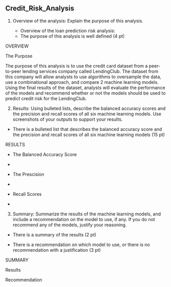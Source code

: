 ## Credit_Risk_Analysis


1. Overview of the analysis: Explain the purpose of this analysis.

	* Overview of the loan prediction risk analysis:

	- The purpose of this analysis is well defined (4 pt)

OVERVIEW

The Purpose

The purpose of this analysis is to use the credit card dataset from a peer-to-peer lending services company called LendingClub. The dataset from this company will allow analysts to use algorithms to oversample the data, use a combinational approach, and compare 2 machine learning models. Using the final results of the dataset, analysts will evaluate the performance of the models and recommend whether or not the models should be used to predict credit risk for the LendingClub. 



2. Results: Using bulleted lists, describe the balanced accuracy 
scores and the precision and recall scores of all six machine learning 
models. Use screenshots of your outputs to support your results.

- There is a bulleted list that describes the balanced accuracy score and the precision and recall scores of all 
six machine learning models (15 pt)

RESULTS

- The Balanced Accuracy Score
* 

- The Prescision
*

- Recall Scores
*

3. Summary: Summarize the results of the machine learning models, and include a recommendation on the model to use, if any. 
If you do not recommend any of the models, justify your reasoning.

- There is a summary of the results (2 pt)
	
- There is a recommendation on which model to use, or there is no recommendation with a justification (3 pt)

SUMMARY

Results

Recommendation


